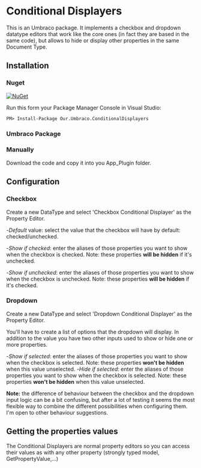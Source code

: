 # Conditional Displayers

This is an Umbraco package. It implements a checkbox and dropdown datatype editors that work like the core ones (in fact they are based in the same code), but allows to hide or display other properties in the same Document Type.

## Installation

### Nuget
[![NuGet](https://buildstats.info/nuget/Our.Umbraco.ConditionalDisplayers)](https://www.nuget.org/packages/Our.Umbraco.ConditionalDisplayers/)

Run this form your Package Manager Console in Visual Studio:

    PM> Install-Package Our.Umbraco.ConditionalDisplayers

### Umbraco Package


### Manually
Download the code and copy it into you App_Plugin folder.

## Configuration

### Checkbox

Create a new DataType and select 'Checkbox Conditional Displayer' as the Property Editor.

-*Default* value: select the value that the checkbox will have by default: checked/unchecked.

-*Show if checked*: enter the aliases of those properties you want to show when the checkbox is checked. Note: these properties <b>will be hidden</b> if it's unchecked.

-*Show if unchecked*: enter the aliases of those properties you want to show when the checkbox is unchecked. Note: these properties <b>will be hidden</b> if it's checked.

### Dropdown

Create a new DataType and select 'Dropdown Conditional Displayer' as the Property Editor.

You'll have to create a list of options that the dropdown will display. In addition to the value you have two other inputs used to show or hide one or more properties.

-*Show if selected*: enter the aliases of those properties you want to show when the checkbox is selected. Note: these properties <b>won't be hidden</b> when this value unselected.
-*Hide if selected*: enter the aliases of those properties you want to show when the checkbox is selected. Note: these properties <b>won't be hidden</b> when this value unselected.

<strong>Note:</strong> the difference of behaviour between the checkbox and the dropdown input logic can be a bit confusing, but after a lot of testing it seems the most flexible way to combine the different possibilities when configuring them. I'm open to other behaviour suggestions.

## Getting the properties values

The Conditional Displayers are normal property editors so you can access their values as with any other property (strongly typed model, GetPropertyValue,...)